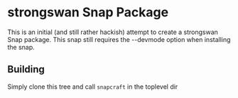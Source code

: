 # strongswan Snap Package

This is an initial (and still rather hackish) attempt to create a strongswan Snap package.
This snap still requires the --devmode option when installing the snap.

## Building

Simply clone this tree and call `snapcraft` in the toplevel dir
